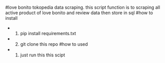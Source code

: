#love bonito tokopedia data scraping.
this script function is to scraping all active product of love bonito and review data then store in sql
#how to install
- 1. pip install requirements.txt
- 2. git clone this repo
#how to used
- 1. just run this this scipt

